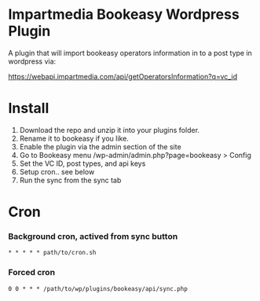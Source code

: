 # Impartmedia Bookeasy Wordpress Plugin
A plugin that will import bookeasy operators information in to a post type in wordpress via: 

https://webapi.impartmedia.com/api/getOperatorsInformation?q=vc_id


# Install

1. Download the repo and unzip it into your plugins folder.
2. Rename it to bookeasy if you like.
3. Enable the plugin via the admin section of the site
4. Go to Bookeasy menu /wp-admin/admin.php?page=bookeasy > Config 
5. Set the VC ID, post types, and api keys 
6. Setup cron.. see below
6. Run the sync from the sync tab

# Cron

### Background cron, actived from sync button

```* * * * * path/to/cron.sh ```

### Forced cron

``` 0 0 * * * /path/to/wp/plugins/bookeasy/api/sync.php ``` 